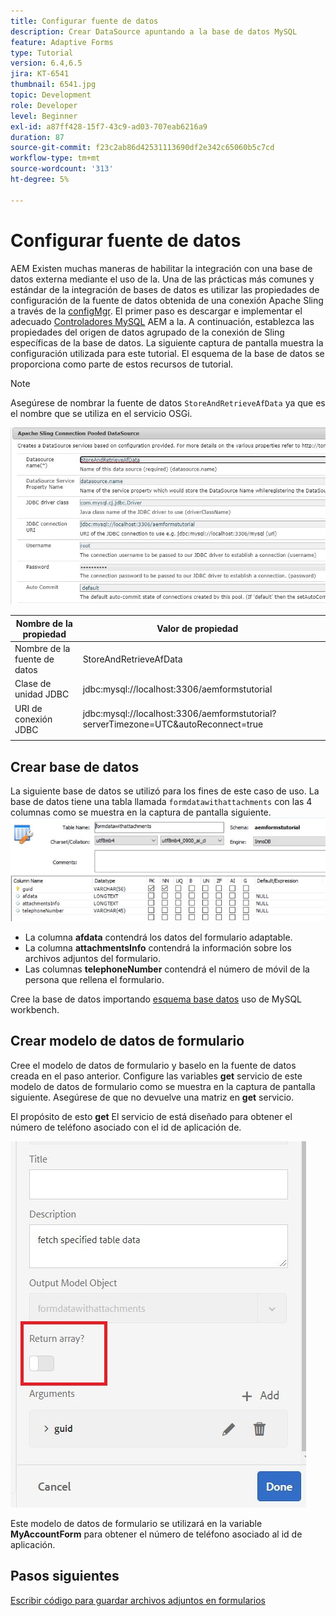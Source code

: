```yaml
---
title: Configurar fuente de datos
description: Crear DataSource apuntando a la base de datos MySQL
feature: Adaptive Forms
type: Tutorial
version: 6.4,6.5
jira: KT-6541
thumbnail: 6541.jpg
topic: Development
role: Developer
level: Beginner
exl-id: a87ff428-15f7-43c9-ad03-707eab6216a9
duration: 87
source-git-commit: f23c2ab86d42531113690df2e342c65060b5c7cd
workflow-type: tm+mt
source-wordcount: '313'
ht-degree: 5%

---
```


# Configurar fuente de datos

AEM Existen muchas maneras de habilitar la integración con una base de datos externa mediante el uso de la. Una de las prácticas más comunes y estándar de la integración de bases de datos es utilizar las propiedades de configuración de la fuente de datos obtenida de una conexión Apache Sling a través de la [configMgr](http://localhost:4502/system/console/configMgr).
El primer paso es descargar e implementar el adecuado [Controladores MySQL](https://mvnrepository.com/artifact/mysql/mysql-connector-java) AEM a la.
A continuación, establezca las propiedades del origen de datos agrupado de la conexión de Sling específicas de la base de datos. La siguiente captura de pantalla muestra la configuración utilizada para este tutorial. El esquema de la base de datos se proporciona como parte de estos recursos de tutorial.

>[!NOTE]
>Asegúrese de nombrar la fuente de datos `StoreAndRetrieveAfData` ya que es el nombre que se utiliza en el servicio OSGi.


![data-source](assets/data-source.JPG)

| Nombre de la propiedad | Valor de propiedad |   |
|---------------------|------------------------------------------------------------------------------------|---|
| Nombre de la fuente de datos | StoreAndRetrieveAfData |   |
| Clase de unidad JDBC | jdbc:mysql://localhost:3306/aemformstutorial |   |
| URI de conexión JDBC | jdbc:mysql://localhost:3306/aemformstutorial?serverTimezone=UTC&amp;autoReconnect=true |   |
|                     |                                                                                    |   |


## Crear base de datos


La siguiente base de datos se utilizó para los fines de este caso de uso. La base de datos tiene una tabla llamada `formdatawithattachments` con las 4 columnas como se muestra en la captura de pantalla siguiente.
![data-base](assets/table-schema.JPG)

* La columna **afdata** contendrá los datos del formulario adaptable.
* La columna **attachmentsInfo** contendrá la información sobre los archivos adjuntos del formulario.
* Las columnas **telephoneNumber** contendrá el número de móvil de la persona que rellena el formulario.

Cree la base de datos importando [esquema base datos](assets/data-base-schema.sql)
uso de MySQL workbench.

## Crear modelo de datos de formulario

Cree el modelo de datos de formulario y baselo en la fuente de datos creada en el paso anterior.
Configure las variables **get** servicio de este modelo de datos de formulario como se muestra en la captura de pantalla siguiente.
Asegúrese de que no devuelve una matriz en **get** servicio.

El propósito de esto **get** El servicio de está diseñado para obtener el número de teléfono asociado con el id de aplicación de.

![get-service](assets/get-service.JPG)

Este modelo de datos de formulario se utilizará en la variable **MyAccountForm** para obtener el número de teléfono asociado al id de aplicación.

## Pasos siguientes

[Escribir código para guardar archivos adjuntos en formularios](./store-form-attachments.md)
